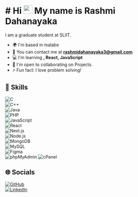 <h1 align="left">
  # Hi <img src="https://media.giphy.com/media/hvRJCLFzcasrR4ia7z/giphy.gif" width="28" alt="waving hand"/> My name is Rashmi Dahanayaka </h1> 


I am a graduate student at SLIIT.  

- 🌍 I'm based in malabe
- 📧 You can contact me at **rashmidahanayaka3@gmail.com**  
- 💻 I'm learning **, React, JavaScript**  
- 🤝 I'm open to collaborating on Projects. 
- ⚡ Fun fact: I love problem solving!  

## 🚀 Skills  

![C](https://img.shields.io/badge/C-00599C?style=for-the-badge&logo=c&logoColor=white)  
![C++](https://img.shields.io/badge/C++-00599C?style=for-the-badge&logo=cplusplus&logoColor=white)   
![Java](https://img.shields.io/badge/Java-ED8B00?style=for-the-badge&logo=java&logoColor=white)  
![PHP](https://img.shields.io/badge/PHP-777BB4?style=for-the-badge&logo=php&logoColor=white)  
![JavaScript](https://img.shields.io/badge/JavaScript-F7DF1E?style=for-the-badge&logo=javascript&logoColor=black)  
![React](https://img.shields.io/badge/React-20232A?style=for-the-badge&logo=react&logoColor=61DAFB)  
![Next.js](https://img.shields.io/badge/Next.js-000000?style=for-the-badge&logo=nextdotjs&logoColor=white)  
![Node.js](https://img.shields.io/badge/Node.js-43853D?style=for-the-badge&logo=node-dot-js&logoColor=white)  
![MongoDB](https://img.shields.io/badge/MongoDB-4EA94B?style=for-the-badge&logo=mongodb&logoColor=white)  
![MySQL](https://img.shields.io/badge/MySQL-005C84?style=for-the-badge&logo=mysql&logoColor=white)  
![Figma](https://img.shields.io/badge/Figma-F24E1E?style=for-the-badge&logo=figma&logoColor=white)  
![phpMyAdmin](https://img.shields.io/badge/phpMyAdmin-6C78AF?style=for-the-badge&logo=phpmyadmin&logoColor=white)
![cPanel](https://img.shields.io/badge/cPanel-FF6C2C?style=for-the-badge&logo=cpanel&logoColor=white)



## 🌐 Socials  
[![GitHub](https://img.shields.io/badge/GitHub-100000?style=for-the-badge&logo=github&logoColor=white)](https://github.com/RashmiDahanayaka)  
[![LinkedIn](https://img.shields.io/badge/LinkedIn-0077B5?style=for-the-badge&logo=linkedin&logoColor=white)](https://linkedin.com/in/YOUR-LINKEDIN)  


